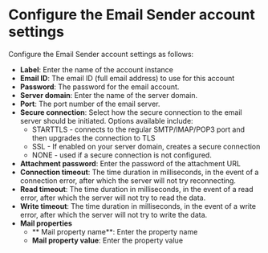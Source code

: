 # Configure the Email Sender account settings

Configure the Email Sender account settings as follows:

* **Label**: Enter the name of the account instance
* **Email ID**: The email ID (full email address) to use for this account
* **Password**: The password for the email account.
* **Server domain**: Enter the name of the server domain.
* **Port**: The port number of the email server.
* **Secure connection**: Select how the secure connection to the email server should be initiated. Options available include:
  * STARTTLS - connects to the regular SMTP/IMAP/POP3 port and then upgrades the connection to TLS
  * SSL - If enabled on your server domain, creates a secure connection
  * NONE - used if a secure connection is not configured.
* **Attachment password**: Enter the password of the attachment URL
* **Connection timeout**: The time duration in milliseconds, in the event of a connection error, after which the server will not try reconnecting.&#x20;
* **Read timeout**: The time duration in milliseconds, in the event of a read error, after which the server will not try to read the data.&#x20;
* **Write timeout**: The time duration in milliseconds, in the event of a write error, after which the server will not try to write the data.&#x20;
* **Mail properties**
  * ** Mail property name**: Enter the property name
  * **Mail property value**: Enter the property value
